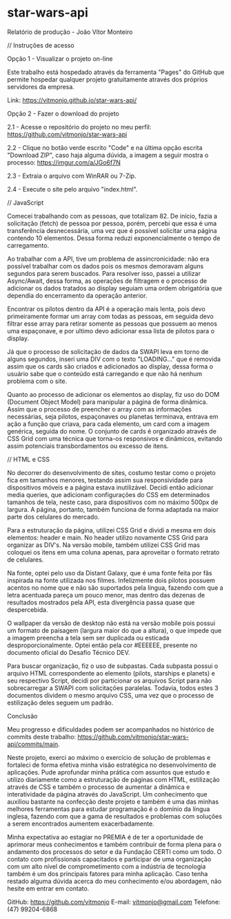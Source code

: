 # star-wars-api
Relatório de produção - João Vítor Monteiro

// Instruções de acesso

Opção 1 - Visualizar o projeto on-line

Este trabalho está hospedado através da ferramenta "Pages" do GitHub que permite hospedar qualquer projeto gratuitamente através dos próprios servidores da empresa.

Link:
https://vitmonjo.github.io/star-wars-api/

Opção 2 - Fazer o download do projeto

2.1 - Acesse o repositório do projeto no meu perfil:
https://github.com/vitmonjo/star-wars-api

2.2 - Clique no botão verde escrito "Code" e na última opção escrita "Download ZIP", caso haja alguma dúvida, a imagem a seguir mostra o processo:
https://imgur.com/a/JGo6f7N

2.3 - Extraia o arquivo com WinRAR ou 7-Zip.

2.4 - Execute o site pelo arquivo "index.html".

// JavaScript

Comecei trabalhando com as pessoas, que totalizam 82. De início, fazia a solicitação (fetch) de pessoa por pessoa, porém, percebi que essa é uma transferência desnecessária, uma vez que é possível solicitar uma página contendo 10 elementos. Dessa forma reduzi exponencialmente o tempo de carregamento.

Ao trabalhar com a API, tive um problema de assincronicidade: não era possível trabalhar com os dados pois os mesmos demoravam alguns segundos para serem buscados. Para resolver isso, passei a utilizar Async/Await, dessa forma, as operações de filtragem e o processo de adicionar os dados tratados ao display seguiam uma ordem obrigatória que dependia do encerramento da operação anterior.

Encontrar os pilotos dentro da API é a operação mais lenta, pois devo primeiramente formar um array com todas as pessoas, em seguida devo filtrar esse array para retirar somente as pessoas que possuem ao menos uma espaçonave, e por ultimo devo adicionar essa lista de pilotos para o display.

Já que o processo de solicitação de dados da SWAPI leva em torno de alguns segundos, inseri uma DIV com o texto "LOADING..." que é removida assim que os cards são criados e adicionados ao display, dessa forma o usuário sabe que o conteúdo está carregando e que não há nenhum problema com o site.

Quanto ao processo de adicionar os elementos ao display, fiz uso do DOM (Document Object Model) para manipular a página de forma dinâmica. Assim que o processo de preencher o array com as informações necessárias, seja pilotos, espaçonaves ou planetas terminava, entrava em ação a função que criava, para cada elemento, um card com a imagem genérica, seguida do nome. O conjunto de cards é organizado através de CSS Grid com uma técnica que torna-os responsivos e dinâmicos, evitando assim potenciais transbordamentos ou excesso de itens.

// HTML e CSS

No decorrer do desenvolvimento de sites, costumo testar como o projeto fica em tamanhos menores, testando assim sua responsividade para dispositivos móveis e a página estava inutilizável. Decidi então adicionar media queries, que adicionam configurações do CSS em determinados tamanhos de tela, neste caso, para dispositivos com no máximo 500px de largura. A página, portanto, também funciona de forma adaptada na maior parte dos celulares do mercado.

Para a estruturação da página, utilizei CSS Grid e dividi a mesma em dois elementos: header e main. No header utilizo novamente CSS Grid para organizar as DIV's. Na versão mobile, também utilizei CSS Grid mas coloquei os itens em uma coluna apenas, para aproveitar o formato retrato de celulares.

Na fonte, optei pelo uso da Distant Galaxy, que é uma fonte feita por fãs inspirada na fonte utilizada nos filmes. Infelizmente dois pilotos possuem acentos no nome que e não são suportados pela língua, fazendo com que a letra acentuada pareça um pouco menor, mas dentro das dezenas de resultados mostrados pela API, esta divergência passa quase que despercebida.

O wallpaper da versão de desktop não está na versão mobile pois possui um formato de paisagem (largura maior do que a altura), o que impede que a imagem preencha a tela sem ser duplicada ou esticada desproporcionalmente. Optei então pela cor #EEEEEE, presente no documento oficial do Desafio Técnico DEV.

Para buscar organização, fiz o uso de subpastas. Cada subpasta possui o arquivo HTML correspondente ao elemento (pilots, starships e planets) e seu respectivo Script, decidi por particionar os arquivos Script para não sobrecarregar a SWAPI com solicitações paralelas. Todavia, todos estes 3 documentos dividem o mesmo arquivo CSS, uma vez que o processo de estilização deles seguem um padrão.

Conclusão

Meu progresso e dificuldades podem ser acompanhados no histórico de commits deste trabalho: https://github.com/vitmonjo/star-wars-api/commits/main.

Neste projeto, exerci ao máximo o exercício de solução de problemas e fortaleci de forma efetiva minha visão estratégica no desenvolvimento de aplicações. Pude aprofundar minha prática com assuntos que estudo e utilizo diariamente como a estruturação de páginas com HTML, estilização através de CSS e também o processo de aumentar a dinâmica e interatividade da página através do JavaScript. Um conhecimento que auxiliou bastante na confecção deste projeto e também é uma das minhas melhores ferramentas para estudar programação é o domínio da língua inglesa, fazendo com que a gama de resultados e problemas com soluções a serem encontrados aumentem exacerbadamente.

Minha expectativa ao estagiar no PREMIA é de ter a oportunidade de aprimorar meus conhecimentos e também contribuir de forma plena para o andamento dos processos do setor e da Fundação CERTI como um todo. O contato com profissionais capacitados e participar de uma organização com um alto nível de comprometimento com a indústria de tecnologia também é um dos principais fatores para minha aplicação. Caso tenha restado alguma dúvida acerca do meu conhecimento e/ou abordagem, não hesite em entrar em contato.

GitHub: https://github.com/vitmonjo
E-mail: vitmonjo@gmail.com
Telefone: (47) 99204-6868
